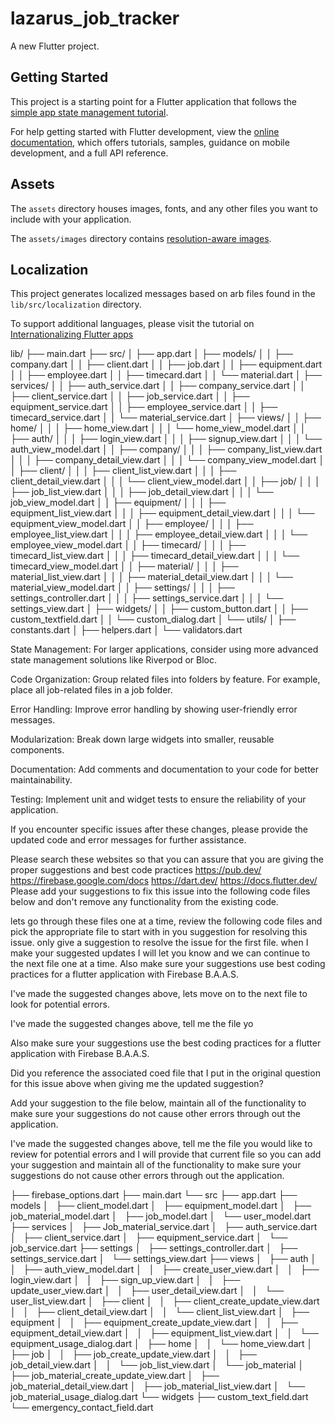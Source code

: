 # lazarus_job_tracker

A new Flutter project.

## Getting Started

This project is a starting point for a Flutter application that follows the
[simple app state management
tutorial](https://flutter.dev/docs/development/data-and-backend/state-mgmt/simple).

For help getting started with Flutter development, view the
[online documentation](https://flutter.dev/docs), which offers tutorials,
samples, guidance on mobile development, and a full API reference.

## Assets

The `assets` directory houses images, fonts, and any other files you want to
include with your application.

The `assets/images` directory contains [resolution-aware
images](https://flutter.dev/docs/development/ui/assets-and-images#resolution-aware).

## Localization

This project generates localized messages based on arb files found in
the `lib/src/localization` directory.

To support additional languages, please visit the tutorial on
[Internationalizing Flutter
apps](https://flutter.dev/docs/development/accessibility-and-localization/internationalization)



lib/
├── main.dart
├── src/
│   ├── app.dart
│   ├── models/
│   │   ├── company.dart
│   │   ├── client.dart
│   │   ├── job.dart
│   │   ├── equipment.dart
│   │   ├── employee.dart
│   │   ├── timecard.dart
│   │   └── material.dart
│   ├── services/
│   │   ├── auth_service.dart
│   │   ├── company_service.dart
│   │   ├── client_service.dart
│   │   ├── job_service.dart
│   │   ├── equipment_service.dart
│   │   ├── employee_service.dart
│   │   ├── timecard_service.dart
│   │   └── material_service.dart
│   ├── views/
│   │   ├── home/
│   │   │   ├── home_view.dart
│   │   │   └── home_view_model.dart
│   │   ├── auth/
│   │   │   ├── login_view.dart
│   │   │   ├── signup_view.dart
│   │   │   └── auth_view_model.dart
│   │   ├── company/
│   │   │   ├── company_list_view.dart
│   │   │   ├── company_detail_view.dart
│   │   │   └── company_view_model.dart
│   │   ├── client/
│   │   │   ├── client_list_view.dart
│   │   │   ├── client_detail_view.dart
│   │   │   └── client_view_model.dart
│   │   ├── job/
│   │   │   ├── job_list_view.dart
│   │   │   ├── job_detail_view.dart
│   │   │   └── job_view_model.dart
│   │   ├── equipment/
│   │   │   ├── equipment_list_view.dart
│   │   │   ├── equipment_detail_view.dart
│   │   │   └── equipment_view_model.dart
│   │   ├── employee/
│   │   │   ├── employee_list_view.dart
│   │   │   ├── employee_detail_view.dart
│   │   │   └── employee_view_model.dart
│   │   ├── timecard/
│   │   │   ├── timecard_list_view.dart
│   │   │   ├── timecard_detail_view.dart
│   │   │   └── timecard_view_model.dart
│   │   ├── material/
│   │   │   ├── material_list_view.dart
│   │   │   ├── material_detail_view.dart
│   │   │   └── material_view_model.dart
│   │   ├── settings/
│   │   │   ├── settings_controller.dart
│   │   │   ├── settings_service.dart
│   │   │   └── settings_view.dart
│   ├── widgets/
│   │   ├── custom_button.dart
│   │   ├── custom_textfield.dart
│   │   └── custom_dialog.dart
│   └── utils/
│       ├── constants.dart
│       ├── helpers.dart
│       └── validators.dart


State Management: For larger applications, consider using more advanced state management solutions like Riverpod or Bloc.

Code Organization: Group related files into folders by feature. For example, place all job-related files in a job folder.

Error Handling: Improve error handling by showing user-friendly error messages.

Modularization: Break down large widgets into smaller, reusable components.

Documentation: Add comments and documentation to your code for better maintainability.

Testing: Implement unit and widget tests to ensure the reliability of your application.

If you encounter specific issues after these changes, please provide the updated code and error messages for further assistance.

Please search these websites so that you can assure that you are giving the proper suggestions and best code practices
https://pub.dev/
https://firebase.google.com/docs
https://dart.dev/
https://docs.flutter.dev/
Please add your suggestions to fix this issue into the following code files below and don't remove any functionality from the existing code.

lets go through these files one at a time, review the following code files and pick the appropriate file to start with in you suggestion for resolving this issue. only give a suggestion to resolve the issue for the first file. when I  make your suggested updates I will let you know and we can continue to the next file one at a time. Also make sure your suggestions use best coding practices for a flutter application with Firebase B.A.A.S.



I've made the suggested changes above, lets move on to the next file to look for potential errors.

I've made the suggested changes above, tell me the file yo

Also make sure your suggestions use the best coding practices for a flutter application with Firebase B.A.A.S.

Did you reference the associated coed file that I put in the original question for this issue above when giving me the updated suggestion? 

Add your suggestion to the file below, maintain all of the functionality to make sure your suggestions do not cause other errors through out the application.

I've made the suggested changes above, tell me the file you would like to review for potential errors and I will provide that current file so you can add your suggestion and maintain all of the functionality to make sure your suggestions do not cause other errors through out the application.

├── firebase_options.dart
├── main.dart
└── src
    ├── app.dart
    ├── models
    │   ├── client_model.dart
    │   ├── equipment_model.dart
    │   ├── job_material_model.dart
    │   ├── job_model.dart
    │   └── user_model.dart
    ├── services
    │   ├── Job_material_service.dart
    │   ├── auth_service.dart
    │   ├── client_service.dart
    │   ├── equipment_service.dart
    │   └── job_service.dart
    ├── settings
    │   ├── settings_controller.dart
    │   ├── settings_service.dart
    │   └── settings_view.dart
    ├── views
    │   ├── auth
    │   │   ├── auth_view_model.dart
    │   │   ├── create_user_view.dart
    │   │   ├── login_view.dart
    │   │   ├── sign_up_view.dart
    │   │   ├── update_user_view.dart
    │   │   ├── user_detail_view.dart
    │   │   └── user_list_view.dart
    │   ├── client
    │   │   ├── client_create_update_view.dart
    │   │   ├── client_detail_view.dart
    │   │   └── client_list_view.dart
    │   ├── equipment
    │   │   ├── equipment_create_update_view.dart
    │   │   ├── equipment_detail_view.dart
    │   │   ├── equipment_list_view.dart
    │   │   └── equipment_usage_dialog.dart
    │   ├── home
    │   │   └── home_view.dart
    │   ├── job
    │   │   ├── job_create_update_view.dart
    │   │   ├── job_detail_view.dart
    │   │   └── job_list_view.dart
    │   └── job_material
    │       ├── job_material_create_update_view.dart
    │       ├── job_material_detail_view.dart
    │       ├── job_material_list_view.dart
    │       └── job_material_usage_dialog.dart
    └── widgets
        ├── custom_text_field.dart
        └── emergency_contact_field.dart